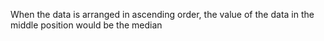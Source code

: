 When the data is arranged in ascending order, the value of the data in the middle position would be the median
